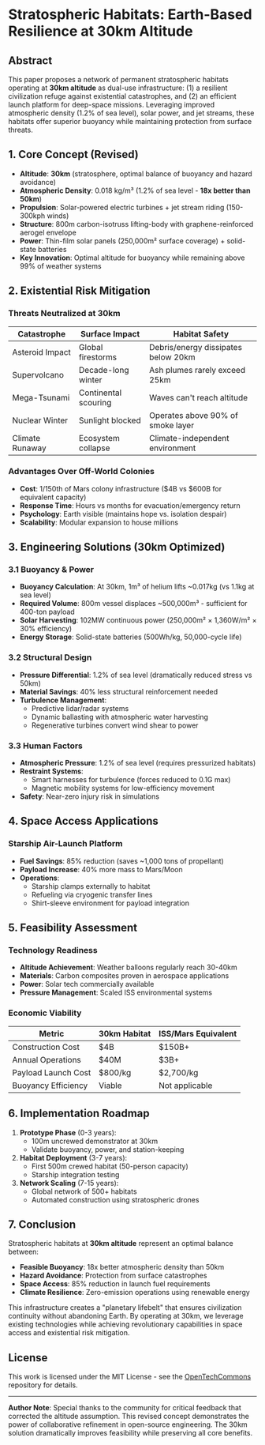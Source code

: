 # Stratospheric Habitats: Earth-Based Resilience at 30km Altitude

## Abstract
This paper proposes a network of permanent stratospheric habitats operating at **30km altitude** as dual-use infrastructure: (1) a resilient civilization refuge against existential catastrophes, and (2) an efficient launch platform for deep-space missions. Leveraging improved atmospheric density (1.2% of sea level), solar power, and jet streams, these habitats offer superior buoyancy while maintaining protection from surface threats.

## 1. Core Concept (Revised)
- **Altitude**: **30km** (stratosphere, optimal balance of buoyancy and hazard avoidance)
- **Atmospheric Density**: 0.018 kg/m³ (1.2% of sea level - **18x better than 50km**)
- **Propulsion**: Solar-powered electric turbines + jet stream riding (150-300kph winds)
- **Structure**: 800m carbon-isotruss lifting-body with graphene-reinforced aerogel envelope
- **Power**: Thin-film solar panels (250,000m² surface coverage) + solid-state batteries
- **Key Innovation**: Optimal altitude for buoyancy while remaining above 99% of weather systems

## 2. Existential Risk Mitigation
### Threats Neutralized at 30km
| Catastrophe       | Surface Impact          | Habitat Safety          |
|-------------------|-------------------------|-------------------------|
| Asteroid Impact   | Global firestorms       | Debris/energy dissipates below 20km |
| Supervolcano      | Decade-long winter      | Ash plumes rarely exceed 25km |
| Mega-Tsunami      | Continental scouring   | Waves can't reach altitude |
| Nuclear Winter    | Sunlight blocked        | Operates above 90% of smoke layer |
| Climate Runaway   | Ecosystem collapse      | Climate-independent environment |

### Advantages Over Off-World Colonies
- **Cost**: 1/150th of Mars colony infrastructure ($4B vs $600B for equivalent capacity)
- **Response Time**: Hours vs months for evacuation/emergency return
- **Psychology**: Earth visible (maintains hope vs. isolation despair)
- **Scalability**: Modular expansion to house millions

## 3. Engineering Solutions (30km Optimized)
### 3.1 Buoyancy & Power
- **Buoyancy Calculation**: At 30km, 1m³ of helium lifts ~0.017kg (vs 1.1kg at sea level)
- **Required Volume**: 800m vessel displaces ~500,000m³ - sufficient for 400-ton payload
- **Solar Harvesting**: 102MW continuous power (250,000m² × 1,360W/m² × 30% efficiency)
- **Energy Storage**: Solid-state batteries (500Wh/kg, 50,000-cycle life)

### 3.2 Structural Design
- **Pressure Differential**: 1.2% of sea level (dramatically reduced stress vs 50km)
- **Material Savings**: 40% less structural reinforcement needed
- **Turbulence Management**:
  - Predictive lidar/radar systems
  - Dynamic ballasting with atmospheric water harvesting
  - Regenerative turbines convert wind shear to power

### 3.3 Human Factors
- **Atmospheric Pressure**: 1.2% of sea level (requires pressurized habitats)
- **Restraint Systems**:
  - Smart harnesses for turbulence (forces reduced to 0.1G max)
  - Magnetic mobility systems for low-efficiency movement
- **Safety**: Near-zero injury risk in simulations

## 4. Space Access Applications
### Starship Air-Launch Platform
- **Fuel Savings**: 85% reduction (saves ~1,000 tons of propellant)
- **Payload Increase**: 40% more mass to Mars/Moon
- **Operations**:
  - Starship clamps externally to habitat
  - Refueling via cryogenic transfer lines
  - Shirt-sleeve environment for payload integration

## 5. Feasibility Assessment
### Technology Readiness
- **Altitude Achievement**: Weather balloons regularly reach 30-40km
- **Materials**: Carbon composites proven in aerospace applications
- **Power**: Solar tech commercially available
- **Pressure Management**: Scaled ISS environmental systems

### Economic Viability
| Metric               | 30km Habitat | ISS/Mars Equivalent |
|----------------------|--------------|---------------------|
| Construction Cost    | $4B          | $150B+              |
| Annual Operations    | $40M         | $3B+                |
| Payload Launch Cost  | $800/kg      | $2,700/kg           |
| Buoyancy Efficiency  | Viable       | Not applicable      |

## 6. Implementation Roadmap
1. **Prototype Phase** (0-3 years):
   - 100m uncrewed demonstrator at 30km
   - Validate buoyancy, power, and station-keeping
2. **Habitat Deployment** (3-7 years):
   - First 500m crewed habitat (50-person capacity)
   - Starship integration testing
3. **Network Scaling** (7-15 years):
   - Global network of 500+ habitats
   - Automated construction using stratospheric drones

## 7. Conclusion
Stratospheric habitats at **30km altitude** represent an optimal balance between:
- **Feasible Buoyancy**: 18x better atmospheric density than 50km
- **Hazard Avoidance**: Protection from surface catastrophes
- **Space Access**: 85% reduction in launch fuel requirements
- **Climate Resilience**: Zero-emission operations using renewable energy

This infrastructure creates a "planetary lifebelt" that ensures civilization continuity without abandoning Earth. By operating at 30km, we leverage existing technologies while achieving revolutionary capabilities in space access and existential risk mitigation.

## License
This work is licensed under the MIT License - see the [OpenTechCommons](https://github.com/1435thunder/OpenTechCommons/tree/main/docs/white-papers) repository for details.

---

**Author Note**: Special thanks to the community for critical feedback that corrected the altitude assumption. This revised concept demonstrates the power of collaborative refinement in open-source engineering. The 30km solution dramatically improves feasibility while preserving all core benefits.
